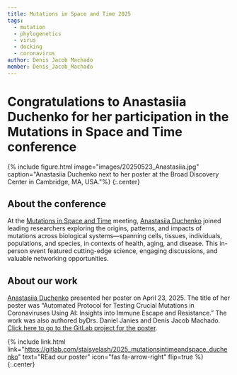```yaml
---
title: Mutations in Space and Time 2025
tags:
  - mutation
  - phylogenetics
  - virus
  - docking
  - coronavirus
author: Denis Jacob Machado
member: Denis_Jacob_Machado
---
```


# Congratulations to Anastasiia Duchenko for her participation in the Mutations in Space and Time conference

{% include figure.html image="images/20250523_Anastasiia.jpg" caption="Anastasiia Duchenko next to her poster at the Broad Discovery Center in Cambridge, MA, USA."%}
{:.center}

## About the conference

At the [Mutations in Space and Time](https://www.mutationmeeting.com/) meeting, [Anastasiia Duchenko](https://phyloinformatics.com/members/Anastasiia_Duchenko.html) joined leading researchers exploring the origins, patterns, and impacts of mutations across biological systems—spanning cells, tissues, individuals, populations, and species, in contexts of health, aging, and disease. This in-person event featured cutting-edge science, engaging discussions, and valuable networking opportunities.

## About our work

[Anastasiia Duchenko](https://phyloinformatics.com/members/Anastasiia_Duchenko.html) presented her poster on April 23, 2025. The title of her poster was “Automated Protocol for Testing Crucial Mutations in Coronaviruses Using AI: Insights into Immune Escape and Resistance.” The work was also authored byDrs. Daniel Janies and Denis Jacob Machado. [Click here to go to the GitLab project for the poster](https://gitlab.com/staisyelash/2025_mutationsintimeandspace_duchenko).


{% include link.html link="https://gitlab.com/staisyelash/2025_mutationsintimeandspace_duchenko" text="REad our poster" icon="fas fa-arrow-right" flip=true %}
{:.center}